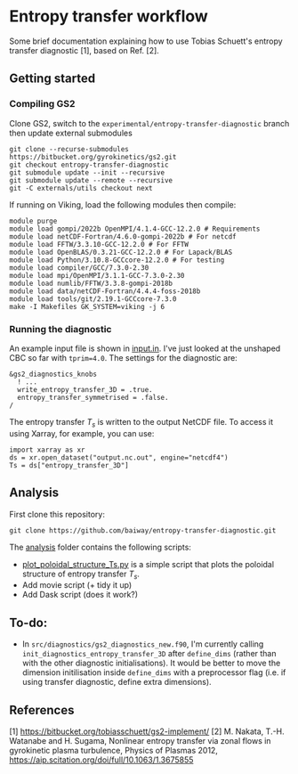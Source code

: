 # Entropy transfer workflow
Some brief documentation explaining how to use Tobias Schuett's entropy transfer diagnostic [1], based on Ref. [2].

## Getting started
### Compiling GS2
Clone GS2, switch to the `experimental/entropy-transfer-diagnostic` branch then update external submodules
```
git clone --recurse-submodules https://bitbucket.org/gyrokinetics/gs2.git
git checkout entropy-transfer-diagnostic
git submodule update --init --recursive
git submodule update --remote --recursive
git -C externals/utils checkout next
```

If running on Viking, load the following modules then compile:
```
module purge
module load gompi/2022b OpenMPI/4.1.4-GCC-12.2.0 # Requirements
module load netCDF-Fortran/4.6.0-gompi-2022b # For netcdf
module load FFTW/3.3.10-GCC-12.2.0 # For FFTW
module load OpenBLAS/0.3.21-GCC-12.2.0 # For Lapack/BLAS
module load Python/3.10.8-GCCcore-12.2.0 # For testing
module load compiler/GCC/7.3.0-2.30
module load mpi/OpenMPI/3.1.1-GCC-7.3.0-2.30
module load numlib/FFTW/3.3.8-gompi-2018b
module load data/netCDF-Fortran/4.4.4-foss-2018b
module load tools/git/2.19.1-GCCcore-7.3.0
make -I Makefiles GK_SYSTEM=viking -j 6
```

### Running the diagnostic
An example input file is shown in [input.in](input.in). I've just looked at the unshaped CBC so far with `tprim=4.0`. The settings for the diagnostic are:
```
&gs2_diagnostics_knobs
  ! ...
  write_entropy_transfer_3D = .true.
  entropy_transfer_symmetrised = .false.
/
```

The entropy transfer $T_s$ is written to the output NetCDF file. To access it using Xarray, for example, you can use:
```
import xarray as xr
ds = xr.open_dataset("output.nc.out", engine="netcdf4")
Ts = ds["entropy_transfer_3D"]
```

## Analysis
First clone this repository:
```
git clone https://github.com/baiway/entropy-transfer-diagnostic.git
```
The [analysis](analysis/) folder contains the following scripts:
- [plot_poloidal_structure_Ts.py](analysis/plot_poloidal_structure_Ts.py) is a simple script that plots the poloidal structure of entropy transfer $T_s$.
- Add movie script (+ tidy it up)
- Add Dask script (does it work?)


## To-do:
- In `src/diagnostics/gs2_diagnostics_new.f90`, I'm currently calling `init_diagnostics_entropy_transfer_3D` after `define_dims` (rather than with the other diagnostic initialisations). It would be better to move the dimension initilisation inside `define_dims` with a preprocessor flag (i.e. if using transfer diagnostic, define extra dimensions).

## References
[1] https://bitbucket.org/tobiasschuett/gs2-implement/
[2] M. Nakata, T.-H. Watanabe and H. Sugama, Nonlinear entropy transfer via zonal flows in gyrokinetic plasma turbulence, Physics of Plasmas 2012, https://aip.scitation.org/doi/full/10.1063/1.3675855
